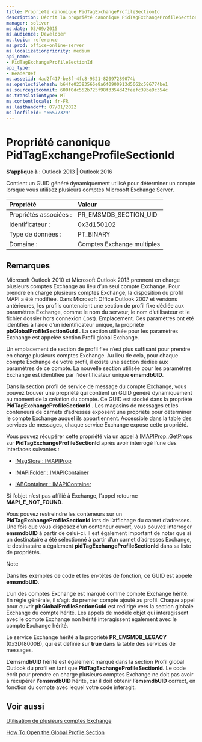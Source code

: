 ```yaml
---
title: Propriété canonique PidTagExchangeProfileSectionId
description: Décrit la propriété canonique PidTagExchangeProfileSectionId, qui contient un GUID généré dynamiquement.
manager: soliver
ms.date: 03/09/2015
ms.audience: Developer
ms.topic: reference
ms.prod: office-online-server
ms.localizationpriority: medium
api_name:
- PidTagExchangeProfileSectionId
api_type:
- HeaderDef
ms.assetid: 4ad2f417-be8f-4fc8-9321-82097289074b
ms.openlocfilehash: b64fe02383566e8a6f0900913d5662c586774be1
ms.sourcegitcommit: 600f0dc552b725f98f3354d42feefc39be9c354c
ms.translationtype: MT
ms.contentlocale: fr-FR
ms.lasthandoff: 07/01/2022
ms.locfileid: "66577329"
---
```

# <a name="pidtagexchangeprofilesectionid-canonical-property"></a>Propriété canonique PidTagExchangeProfileSectionId

  
  
**S’applique à** : Outlook 2013 | Outlook 2016 
  
Contient un GUID généré dynamiquement utilisé pour déterminer un compte lorsque vous utilisez plusieurs comptes Microsoft Exchange Server.
  
|Propriété |Valeur |
|:-----|:-----|
|Propriétés associées :  <br/> |PR_EMSMDB_SECTION_UID  <br/> |
|Identificateur :  <br/> |0x3d150102  <br/> |
|Type de données :  <br/> |PT_BINARY  <br/> |
|Domaine :  <br/> |Comptes Exchange multiples  <br/> |
   
## <a name="remarks"></a>Remarques

Microsoft Outlook 2010 et Microsoft Outlook 2013 prennent en charge plusieurs comptes Exchange au lieu d’un seul compte Exchange. Pour prendre en charge plusieurs comptes Exchange, la disposition du profil MAPI a été modifiée. Dans Microsoft Office Outlook 2007 et versions antérieures, les profils contenaient une section de profil fixe dédiée aux paramètres Exchange, comme le nom du serveur, le nom d’utilisateur et le fichier dossier hors connexion (.ost). Emplacement. Ces paramètres ont été identifiés à l’aide d’un identificateur unique, la propriété **pbGlobalProfileSectionGuid** . La section utilisée pour les paramètres Exchange est appelée section Profil global Exchange. 
  
Un emplacement de section de profil fixe n’est plus suffisant pour prendre en charge plusieurs comptes Exchange. Au lieu de cela, pour chaque compte Exchange de votre profil, il existe une section dédiée aux paramètres de ce compte. La nouvelle section utilisée pour les paramètres Exchange est identifiée par l’identificateur unique **emsmdbUID**.
  
Dans la section profil de service de message du compte Exchange, vous pouvez trouver une propriété qui contient un GUID généré dynamiquement au moment de la création du compte. Ce GUID est stocké dans la propriété **PidTagExchangeProfileSectionId** . Les magasins de messages et les conteneurs de carnets d’adresses exposent une propriété pour déterminer le compte Exchange auquel ils appartiennent. Accessible dans la table des services de messages, chaque service Exchange expose cette propriété. 
  
Vous pouvez récupérer cette propriété via un appel à [IMAPIProp::GetProps](imapiprop-getprops.md) sur **PidTagExchangeProfileSectionId** après avoir interrogé l’une des interfaces suivantes : 
  
- [IMsgStore : IMAPIProp](imsgstoreimapiprop.md)
    
- [IMAPIFolder : IMAPIContainer](imapifolderimapicontainer.md)
    
- [IABContainer : IMAPIContainer](iabcontainerimapicontainer.md)
    
Si l’objet n’est pas affilié à Exchange, l’appel retourne **MAPI_E_NOT_FOUND**.
  
Vous pouvez restreindre les conteneurs sur un **PidTagExchangeProfileSectionId** lors de l’affichage du carnet d’adresses. Une fois que vous disposez d’un conteneur ouvert, vous pouvez interroger **emsmdbUID** à partir de celui-ci. Il est également important de noter que si un destinataire a été sélectionné à partir d’un carnet d’adresses Exchange, le destinataire a également **pidTagExchangeProfileSectionId** dans sa liste de propriétés. 
  
> [!NOTE]
> Dans les exemples de code et les en-têtes de fonction, ce GUID est appelé **emsmdbUID**. 
  
L’un des comptes Exchange est marqué comme compte Exchange hérité. En règle générale, il s’agit du premier compte ajouté au profil. Chaque appel pour ouvrir **pbGlobalProfileSectionGuid** est redirigé vers la section globale Exchange du compte hérité. Les appels de modèle objet qui interagissent avec le compte Exchange non hérité interagissent également avec le compte Exchange hérité. 
  
Le service Exchange hérité a la propriété **PR_EMSMDB_LEGACY** (0x3D18000B), qui est définie sur **true** dans la table des services de messages. 
  
**L’emsmdbUID** hérité est également marqué dans la section Profil global Outlook du profil en tant que **PidTagExchangeProfileSectionId**. Le code écrit pour prendre en charge plusieurs comptes Exchange ne doit pas avoir à récupérer **l’emsmdbUID** hérité, car il doit obtenir **l’emsmdbUID** correct, en fonction du compte avec lequel votre code interagit.
  
## <a name="see-also"></a>Voir aussi



[Utilisation de plusieurs comptes Exchange](using-multiple-exchange-accounts.md)


[How To Open the Global Profile Section](/learn/paths/configure-user-device-profiles/)

